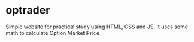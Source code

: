 # optrader
 
Simple website for practical study using HTML, CSS and JS. It uses some math to calculate Option Market Price.
